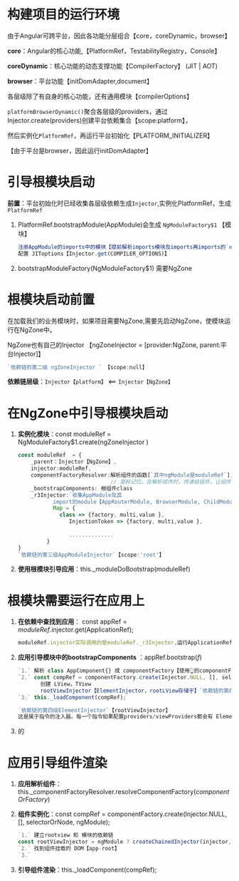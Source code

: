 # 构建项目的运行环境

由于Angular可跨平台，因此各功能分层组合【core，coreDynamic，browser】

**core**：Angular的核心功能,【PlatformRef，TestabilityRegistry，Console】

**coreDynamic**：核心功能的动态支撑功能【CompilerFactory】 (JIT | AOT)

**browser**：平台功能【initDomAdapter,document】

各层级除了有自身的核心功能，还有通用模块【compilerOptions】

`platformBrowserDynamic()`聚合各层级的providers，通过Injector.create(providers)创建平台依赖集合【scope:platform】，

然后实例化`PlatformRef`，再运行平台初始化【PLATFORM_INITIALIZER】

【由于平台是browser，因此运行initDomAdapter】

# 引导根模块启动

**前置**：平台初始化时已经收集各层级依赖生成`Injector`,实例化PlatformRef，生成`PlatformRef`

1. PlatformRef.bootstrapModule(AppModule)会生成 `NgModuleFactory$1` 【模块】

   ```typescript
   注册AppModule的imports中的模块【提前解析imports模块及imports再imports的`ɵmod`,】`？？？？？？？？？？？`
   配置 JIToptions【Injector.get(COMPILER_OPTIONS)】
   ```

2. bootstrapModuleFactory(NgModuleFactory$1)  需要NgZone

# 根模块启动前置

在加载我们的业务模块时，如果项目需要NgZone,需要先启动NgZone，使模块运行在NgZone中。

NgZone也有自己的Injector 【ngZoneInjector = [provider:NgZone, parent:平台Injector]】

```typescript
`依赖链的第二级 ngZoneInjector ` 【scope:null】
```

**依赖链层级**：`Injector【platform】` <== `Injector【NgZone】`

# 在NgZone中引导根模块启动

1. **实例化模块**：const moduleRef = NgModuleFactory$1.create(ngZoneInjector )

   ```typescript
   const moduleRef  = {
       _parent：Injector【NgZone】,
       injector:moduleRef,
       componentFactoryResolver:解析组件的函数[`其中ngModule是moduleRef`],
                                // 是标记位，在解析组件时，传递给组件，让组件记录所属的模块【AppModule】
       _bootstrapComponents: 根组件class
       _r3Injector:`收集AppModule及其
              import的module【AppRouterModule, BrowserModule, ChildModuleModule】和它们的providers`
              Map = {
       			class => {factory, multi,value },
                   InjectionToken => {factory, multi,value },
                       
                   ..............
   			}
   }
   `依赖链的第三级AppModuleInjector`【scope:'root'】
   ```

   

2. **使用根模块引导应用**：this._moduleDoBootstrap(moduleRef)

# 根模块需要运行在应用上

1. **在依赖中查找到应用**： const appRef = *moduleRef*.injector.get(ApplicationRef);

   ```typescript
   moduleRef.injector实际调用的是moduleRef._r3Injector,运行ApplicationRef对应的 factory，返回应用实例。
   ```

2. **应用引导模块中的bootstrapComponents** ：appRef.bootstrap(*f*)

   ```typescript
   `1.` 解析 class AppComponent{} 成 componentFactory【使用👆的componentFactoryResolver解析】
   `2.` const compRef = componentFactory.create(Injector.NULL, [], selectorOrNode, ngModule);
          创建 LView，TView
          rootViewInjector【ElementInjector，rootLView存储于】`依赖链的第四级ElementInjector`
   `3.` this._loadComponent(compRef);
   
   `依赖链的第四级ElementInjector`【rootViewInjector】
   这是属于指令的注入器。每一个指令如果配置providers/viewProviders都会有 ElementInjector
   ```

   

3. 的

# 应用引导组件渲染

1. **应用解析组件**：this._componentFactoryResolver.resolveComponentFactory(*componentOrFactory*)

2. **组件实例化**：const compRef = componentFactory.create(Injector.NULL, [], selectorOrNode, ngModule);

   ```typescript
   `1.` 建立rootview 和 模块的依赖链
   const rootViewInjector = ngModule ? createChainedInjector(injector, ngModule.injector) : injector;
   `2.` 找到组件挂载的 DOM【app-root】
   `3.` 
   ```

   

3. **引导组件渲染**：this._loadComponent(compRef);

